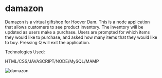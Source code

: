 # damazon

Damazon is a virtual giftshop for Hoover Dam.
This is a node application that allows customers to see product inventory. The inventory will be updated as users make a purchase. Users are prompted for which items they would like to purchase, and asked how many items that they would like to buy.  Pressing Q will exit the application.

Technologies Used:

HTML/CSS/JAVASCRIPT/NODE/MySQL/MAMP

<img src="/screenshots/damazon.png" alt="damazon">
